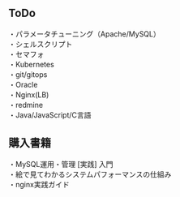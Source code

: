 ## ToDo
・パラメータチューニング（Apache/MySQL）  
・シェルスクリプト  
・セマフォ    
・Kubernetes  
・git/gitops  
・Oracle  
・Nginx(LB)  
・redmine  
・Java/JavaScript/C言語  

## 購入書籍
・MySQL運用・管理 [実践] 入門  
・絵で見てわかるシステムパフォーマンスの仕組み  
・nginx実践ガイド  
